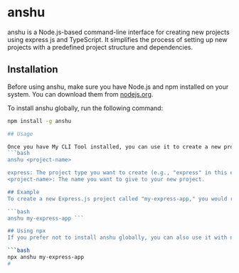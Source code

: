 # anshu

anshu is a Node.js-based command-line interface for creating new projects using express js and TypeScript. It simplifies the process of setting up new projects with a predefined project structure and dependencies.

## Installation

Before using anshu, make sure you have Node.js and npm installed on your system. You can download them from [nodejs.org](https://nodejs.org/).

To install anshu globally, run the following command:

```bash
npm install -g anshu

## Usage

Once you have My CLI Tool installed, you can use it to create a new project. Here's the basic syntax:
```bash
anshu <project-name>

express: The project type you want to create (e.g., "express" in this example).
<project-name>: The name you want to give to your new project.

## Example
To create a new Express.js project called "my-express-app," you would run:

```bash
anshu my-express-app ```

## Using npx
If you prefer not to install anshu globally, you can also use it with npx. Here's how you can create a new Express.js project called "my-express-app" using npx:

```bash
npx anshu my-express-app
#